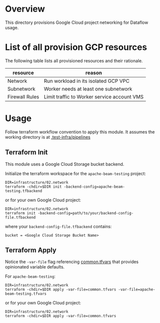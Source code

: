 <!--
    Licensed to the Apache Software Foundation (ASF) under one
    or more contributor license agreements.  See the NOTICE file
    distributed with this work for additional information
    regarding copyright ownership.  The ASF licenses this file
    to you under the Apache License, Version 2.0 (the
    "License"); you may not use this file except in compliance
    with the License.  You may obtain a copy of the License at

      http://www.apache.org/licenses/LICENSE-2.0

    Unless required by applicable law or agreed to in writing,
    software distributed under the License is distributed on an
    "AS IS" BASIS, WITHOUT WARRANTIES OR CONDITIONS OF ANY
    KIND, either express or implied.  See the License for the
    specific language governing permissions and limitations
    under the License.
-->

# Overview

This directory provisions Google Cloud project networking for Dataflow usage.

# List of all provision GCP resources

The following table lists all provisioned resources and their rationale.

| resource       | reason                                      |
|----------------|---------------------------------------------|
| Network        | Run workload in its isolated GCP VPC        |
| Subnetwork     | Worker needs at least one subnetwork        |
| Firewall Rules | Limit traffic to Worker service account VMS |

# Usage

Follow terraform workflow convention to apply this module. It assumes the
working directory is at
[.test-infra/pipelines](../..)

## Terraform Init

This module uses a Google Cloud Storage bucket backend.

Initialize the terraform workspace for the `apache-beam-testing` project:

```
DIR=infrastructure/02.network
terraform -chdir=$DIR init -backend-config=apache-beam-testing.tfbackend
```

or for your own Google Cloud project:

```
DIR=infrastructure/02.network
terraform init -backend-config=path/to/your/backend-config-file.tfbackend
```

where your `backend-config-file.tfbackend` contains:

```
bucket = <Google Cloud Storage Bucket Name>
```

## Terraform Apply

Notice the `-var-file` flag referencing [common.tfvars](common.tfvars) that
provides opinionated variable defaults.

For `apache-beam-testing`:

```
DIR=infrastructure/02.network
terraform -chdir=$DIR apply -var-file=common.tfvars -var-file=apache-beam-testing.tfvars
```

or for your own Google Cloud project:

```
DIR=infrastructure/02.network
terraform -chdir=$DIR apply -var-file=common.tfvars
```

